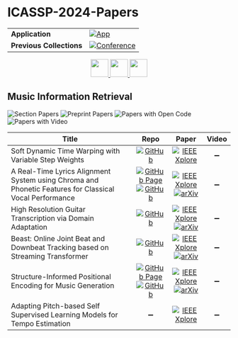 # ICASSP-2024-Papers

<table>
    <tr>
        <td><strong>Application</strong></td>
        <td>
            <a href="https://huggingface.co/spaces/DmitryRyumin/NewEraAI-Papers" style="float:left;">
                <img src="https://img.shields.io/badge/🤗-NewEraAI--Papers-FFD21F.svg" alt="App" />
            </a>
        </td>
    </tr>
    <tr>
        <td><strong>Previous Collections</strong></td>
        <td>
            <a href="https://github.com/DmitryRyumin/ICASSP-2023-24-Papers/blob/main/README_2023.md">
                <img src="http://img.shields.io/badge/ICASSP-2023-0073AE.svg" alt="Conference">
            </a>
        </td>
    </tr>
</table>

<div align="center">
    <a href="https://github.com/DmitryRyumin/ICASSP-2023-24-Papers/blob/main/sections/2024/main/SLP-L5.md">
        <img src="https://cdn.jsdelivr.net/gh/DmitryRyumin/NewEraAI-Papers@main/images/left.svg" width="40" alt="" />
    </a>
    <a href="https://github.com/DmitryRyumin/ICASSP-2023-24-Papers/">
        <img src="https://cdn.jsdelivr.net/gh/DmitryRyumin/NewEraAI-Papers@main/images/home.svg" width="40" alt="" />
    </a>
    <a href="https://github.com/DmitryRyumin/ICASSP-2023-24-Papers/blob/main/sections/2024/main/MMSP-L1.md">
        <img src="https://cdn.jsdelivr.net/gh/DmitryRyumin/NewEraAI-Papers@main/images/right.svg" width="40" alt="" />
    </a>
</div>

## Music Information Retrieval

![Section Papers](https://img.shields.io/badge/Section%20Papers-6-42BA16) ![Preprint Papers](https://img.shields.io/badge/Preprint%20Papers-4-b31b1b) ![Papers with Open Code](https://img.shields.io/badge/Papers%20with%20Open%20Code-5-1D7FBF) ![Papers with Video](https://img.shields.io/badge/Papers%20with%20Video-0-FF0000)

| **Title** | **Repo** | **Paper** | **Video** |
|-----------|:--------:|:---------:|:---------:|
| Soft Dynamic Time Warping with Variable Step Weights | [![GitHub](https://img.shields.io/github/stars/groupmm/weightedSDTW?style=flat)](https://github.com/groupmm/weightedSDTW) | [![IEEE Xplore](https://img.shields.io/badge/IEEE-10446578-E4A42C.svg)](https://ieeexplore.ieee.org/document/10446578) | :heavy_minus_sign: |
| A Real-Time Lyrics Alignment System using Chroma and Phonetic Features for Classical Vocal Performance | [![GitHub Page](https://img.shields.io/badge/GitHub-Page-159957.svg)](https://laurenceyoon.github.io/real-time-lyrics-alignment/) <br /> [![GitHub](https://img.shields.io/github/stars/laurenceyoon/real-time-lyrics-alignment?style=flat)](https://github.com/laurenceyoon/real-time-lyrics-alignment) | [![IEEE Xplore](https://img.shields.io/badge/IEEE-10445926-E4A42C.svg)](https://ieeexplore.ieee.org/document/10445926) <br /> [![arXiv](https://img.shields.io/badge/arXiv-2401.09200-b31b1b.svg)](https://arxiv.org/abs/2401.09200) | :heavy_minus_sign: |
| High Resolution Guitar Transcription via Domain Adaptation | [![GitHub](https://img.shields.io/github/stars/xavriley/HighResolutionGuitarTranscription?style=flat)](https://github.com/xavriley/HighResolutionGuitarTranscription) | [![IEEE Xplore](https://img.shields.io/badge/IEEE-10446182-E4A42C.svg)](https://ieeexplore.ieee.org/document/10446182) <br /> [![arXiv](https://img.shields.io/badge/arXiv-2402.15258-b31b1b.svg)](https://arxiv.org/abs/2402.15258) | :heavy_minus_sign: |
| Beast: Online Joint Beat and Downbeat Tracking based on Streaming Transformer | [![GitHub](https://img.shields.io/github/stars/WildHoneyPie/BEAST?style=flat)](https://github.com/WildHoneyPie/BEAST) | [![IEEE Xplore](https://img.shields.io/badge/IEEE-10446611-E4A42C.svg)](https://ieeexplore.ieee.org/document/10446611) <br /> [![arXiv](https://img.shields.io/badge/arXiv-2312.17156-b31b1b.svg)](https://arxiv.org/abs/2312.17156) | :heavy_minus_sign: |
| Structure-Informed Positional Encoding for Music Generation | [![GitHub Page](https://img.shields.io/badge/GitHub-Page-159957.svg)](https://acct58648.github.io/) <br /> [![GitHub](https://img.shields.io/github/stars/acct58648/acct58648.github.io?style=flat)](https://github.com/acct58648/acct58648.github.io) | [![IEEE Xplore](https://img.shields.io/badge/IEEE-10448149-E4A42C.svg)](https://ieeexplore.ieee.org/document/10448149) <br /> [![arXiv](https://img.shields.io/badge/arXiv-2402.13301-b31b1b.svg)](https://arxiv.org/abs/2402.13301) | :heavy_minus_sign: |
| Adapting Pitch-based Self Supervised Learning Models for Tempo Estimation | :heavy_minus_sign: | [![IEEE Xplore](https://img.shields.io/badge/IEEE-10447129-E4A42C.svg)](https://ieeexplore.ieee.org/document/10447129) | :heavy_minus_sign: |
